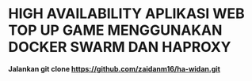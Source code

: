 # HIGH AVAILABILITY APLIKASI WEB TOP UP GAME MENGGUNAKAN DOCKER SWARM DAN HAPROXY
**Jalankan git clone https://github.com/zaidanm16/ha-widan.git**
